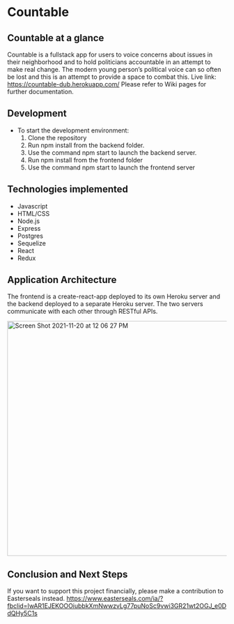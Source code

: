 # Countable
## Countable at a glance
Countable is a fullstack app for users to voice concerns about issues in their neighborhood and to hold politicians accountable in an attempt to make real change. The modern young person’s political voice can so often be lost and this is an attempt to provide a space to combat this. 
Live link: https://countable-dub.herokuapp.com/ Please refer to Wiki pages for further documentation.

## Development
* To start the development environment:
  1. Clone the repository
  2. Run npm install from the backend folder.
  3. Use the command npm start to launch the backend server.
  4. Run npm install from the frontend folder
  5. Use the command npm start to launch the frontend server

## Technologies implemented
* Javascript
* HTML/CSS
* Node.js
* Express
* Postgres
* Sequelize
* React
* Redux

## Application Architecture 
The frontend is a create-react-app deployed to its own Heroku server and the backend deployed to a separate Heroku server. The two servers communicate with each other through RESTful APIs.

<img width="539" alt="Screen Shot 2021-11-20 at 12 06 27 PM" src="https://user-images.githubusercontent.com/78274179/142735038-65dd18d4-f3f7-4c82-a0dc-bfd349e5e734.png">


## Conclusion and Next Steps
If you want to support this project financially, please make a contribution to Easterseals instead.
https://www.easterseals.com/ia/?fbclid=IwAR1EJEKOOOiubbkXmNwwzvLg77puNoSc9vwi3GR21wt2OGJ_e0DdQHy5C1s
